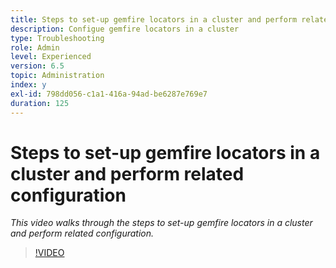 ```yaml
---
title: Steps to set-up gemfire locators in a cluster and perform related configuration
description: Configue gemfire locators in a cluster
type: Troubleshooting
role: Admin
level: Experienced
version: 6.5
topic: Administration
index: y
exl-id: 798dd056-c1a1-416a-94ad-be6287e769e7
duration: 125
---
```

# Steps to set-up gemfire locators in a cluster and perform related configuration

*This video walks through the steps to set-up gemfire locators in a cluster and perform related configuration.*

>[!VIDEO](https://video.tv.adobe.com/v/335544?quality=12&learn=on)
